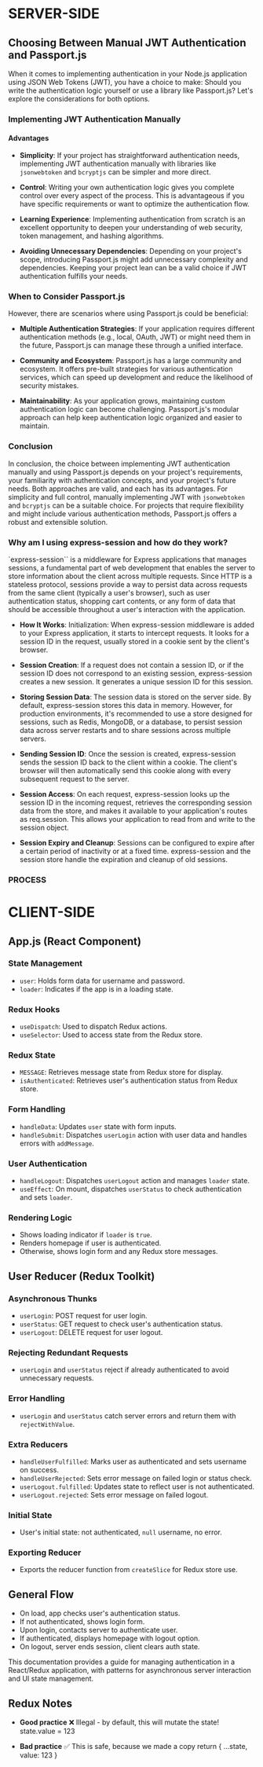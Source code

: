 # SERVER-SIDE

## Choosing Between Manual JWT Authentication and Passport.js

When it comes to implementing authentication in your Node.js application using JSON Web Tokens (JWT), you have a choice to make: Should you write the authentication logic yourself or use a library like Passport.js? Let's explore the considerations for both options.

### Implementing JWT Authentication Manually

#### Advantages

- **Simplicity**: If your project has straightforward authentication needs, implementing JWT authentication manually with libraries like `jsonwebtoken` and `bcryptjs` can be simpler and more direct.

- **Control**: Writing your own authentication logic gives you complete control over every aspect of the process. This is advantageous if you have specific requirements or want to optimize the authentication flow.

- **Learning Experience**: Implementing authentication from scratch is an excellent opportunity to deepen your understanding of web security, token management, and hashing algorithms.

- **Avoiding Unnecessary Dependencies**: Depending on your project's scope, introducing Passport.js might add unnecessary complexity and dependencies. Keeping your project lean can be a valid choice if JWT authentication fulfills your needs.

### When to Consider Passport.js

However, there are scenarios where using Passport.js could be beneficial:

- **Multiple Authentication Strategies**: If your application requires different authentication methods (e.g., local, OAuth, JWT) or might need them in the future, Passport.js can manage these through a unified interface.

- **Community and Ecosystem**: Passport.js has a large community and ecosystem. It offers pre-built strategies for various authentication services, which can speed up development and reduce the likelihood of security mistakes.

- **Maintainability**: As your application grows, maintaining custom authentication logic can become challenging. Passport.js's modular approach can help keep authentication logic organized and easier to maintain.

### Conclusion

In conclusion, the choice between implementing JWT authentication manually and using Passport.js depends on your project's requirements, your familiarity with authentication concepts, and your project's future needs. Both approaches are valid, and each has its advantages. For simplicity and full control, manually implementing JWT with `jsonwebtoken` and `bcryptjs` can be a suitable choice. For projects that require flexibility and might include various authentication methods, Passport.js offers a robust and extensible solution.

### Why am I using express-session and how do they work?

`express-session`` is a middleware for Express applications that manages sessions, a fundamental part of web development that enables the server to store information about the client across multiple requests. Since HTTP is a stateless protocol, sessions provide a way to persist data across requests from the same client (typically a user's browser), such as user authentication status, shopping cart contents, or any form of data that should be accessible throughout a user's interaction with the application.

- **How It Works**:
  Initialization: When express-session middleware is added to your Express application, it starts to intercept requests. It looks for a session ID in the request, usually stored in a cookie sent by the client's browser.

- **Session Creation**:
  If a request does not contain a session ID, or if the session ID does not correspond to an existing session, express-session creates a new session. It generates a unique session ID for this session.

- **Storing Session Data**:
  The session data is stored on the server side. By default, express-session stores this data in memory. However, for production environments, it's recommended to use a store designed for sessions, such as Redis, MongoDB, or a database, to persist session data across server restarts and to share sessions across multiple servers.

- **Sending Session ID**:
  Once the session is created, express-session sends the session ID back to the client within a cookie. The client's browser will then automatically send this cookie along with every subsequent request to the server.

- **Session Access**:
  On each request, express-session looks up the session ID in the incoming request, retrieves the corresponding session data from the store, and makes it available to your application's routes as req.session. This allows your application to read from and write to the session object.

- **Session Expiry and Cleanup**:
  Sessions can be configured to expire after a certain period of inactivity or at a fixed time. express-session and the session store handle the expiration and cleanup of old sessions.

### PROCESS

# CLIENT-SIDE

## App.js (React Component)

### State Management

- `user`: Holds form data for username and password.
- `loader`: Indicates if the app is in a loading state.

### Redux Hooks

- `useDispatch`: Used to dispatch Redux actions.
- `useSelector`: Used to access state from the Redux store.

### Redux State

- `MESSAGE`: Retrieves message state from Redux store for display.
- `isAuthenticated`: Retrieves user's authentication status from Redux store.

### Form Handling

- `handleData`: Updates `user` state with form inputs.
- `handleSubmit`: Dispatches `userLogin` action with user data and handles errors with `addMessage`.

### User Authentication

- `handleLogout`: Dispatches `userLogout` action and manages `loader` state.
- `useEffect`: On mount, dispatches `userStatus` to check authentication and sets `loader`.

### Rendering Logic

- Shows loading indicator if `loader` is `true`.
- Renders homepage if user is authenticated.
- Otherwise, shows login form and any Redux store messages.

## User Reducer (Redux Toolkit)

### Asynchronous Thunks

- `userLogin`: POST request for user login.
- `userStatus`: GET request to check user's authentication status.
- `userLogout`: DELETE request for user logout.

### Rejecting Redundant Requests

- `userLogin` and `userStatus` reject if already authenticated to avoid unnecessary requests.

### Error Handling

- `userLogin` and `userStatus` catch server errors and return them with `rejectWithValue`.

### Extra Reducers

- `handleUserFulfilled`: Marks user as authenticated and sets username on success.
- `handleUserRejected`: Sets error message on failed login or status check.
- `userLogout.fulfilled`: Updates state to reflect user is not authenticated.
- `userLogout.rejected`: Sets error message on failed logout.

### Initial State

- User's initial state: not authenticated, `null` username, no error.

### Exporting Reducer

- Exports the reducer function from `createSlice` for Redux store use.

## General Flow

- On load, app checks user's authentication status.
- If not authenticated, shows login form.
- Upon login, contacts server to authenticate user.
- If authenticated, displays homepage with logout option.
- On logout, server ends session, client clears auth state.

This documentation provides a guide for managing authentication in a React/Redux application, with patterns for asynchronous server interaction and UI state management.

## Redux Notes

- **Good practice**
  ❌ Illegal - by default, this will mutate the state!
  state.value = 123

- **Bad practice**
  ✅ This is safe, because we made a copy
  return {
  ...state,
  value: 123
  }
